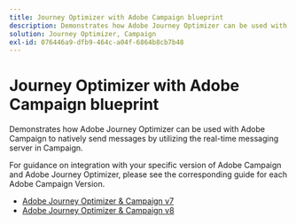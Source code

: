 ```yaml
---
title: Journey Optimizer with Adobe Campaign blueprint
description: Demonstrates how Adobe Journey Optimizer can be used with Adobe Campaign to natively send messages by utilizing the real-time messaging server in Campaign
solution: Journey Optimizer, Campaign
exl-id: 076446a9-dfb9-464c-a04f-6864b8cb7b48
---
```

# Journey Optimizer with Adobe Campaign blueprint

Demonstrates how Adobe Journey Optimizer can be used with Adobe Campaign to natively send messages by utilizing the real-time messaging server in Campaign.

For guidance on integration with your specific version of Adobe Campaign and Adobe Journey Optimizer, please see the corresponding guide for each Adobe Campaign Version.

* [Adobe Journey Optimizer & Campaign v7](ajo-and-campaign-v7.md)
* [Adobe Journey Optimizer & Campaign v8](ajo-and-campaign-v8.md)